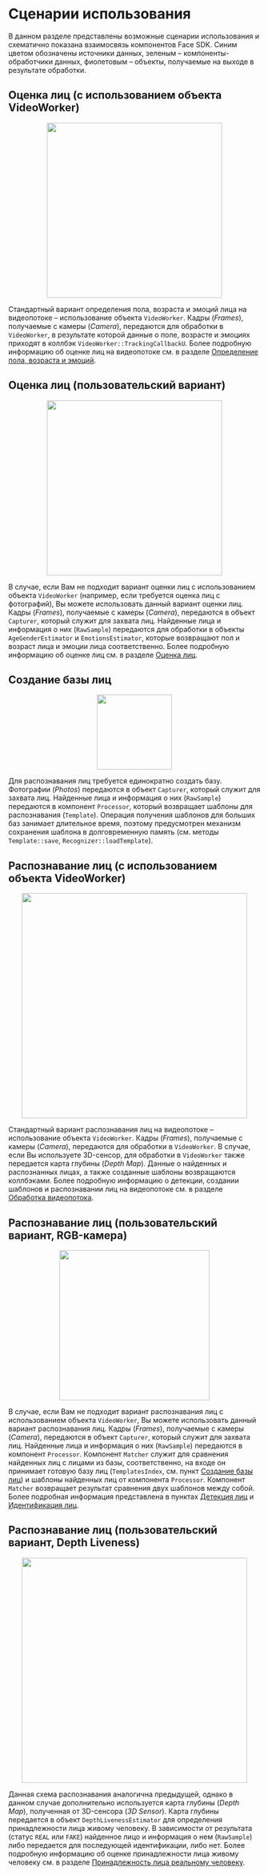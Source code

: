 # Сценарии использования

В данном разделе представлены возможные сценарии использования и схематично показана взаимосвязь компонентов Face SDK. Синим цветом обозначены источники данных, зеленым – компоненты-обработчики данных, фиолетовым – объекты, получаемые на выходе в результате обработки.

## Оценка лиц (с использованием объекта VideoWorker)

<p align="center">
<img width="350" src="img/scheme_analytics_vw.png"><br>
</p>

Стандартный вариант определения пола, возраста и эмоций лица на видеопотоке – использование объекта `VideoWorker`. Кадры (*Frames*), получаемые с камеры (*Camera*), передаются для обработки в `VideoWorker`, в результате которой данные о поле, возрасте и эмоциях приходят в коллбэк `VideoWorker::TrackingCallbackU`. Более подробную информацию об оценке лиц на видеопотоке см. в разделе [Определение пола, возраста и эмоций](development/video_stream_processing.md#определение-пола-возраста-и-эмоций).

## Оценка лиц (пользовательский вариант)

<p align="center">
<img width="350" src="img/scheme_analytics_custom.png"><br>
</p>

В случае, если Вам не подходит вариант оценки лиц с использованием объекта `VideoWorker` (например, если требуется оценка лиц с фотографий), Вы можете использовать данный вариант оценки лиц. Кадры (*Frames*), получаемые с камеры (*Camera*), передаются в объект `Capturer`, который служит для захвата лиц. Найденные лица и информация о них (`RawSample`) передаются для обработки в объекты `AgeGenderEstimator` и `EmotionsEstimator`, которые возвращают пол и возраст лица и эмоции лица соответственно. Более подробную информацию об оценке лиц см. в разделе [Оценка лиц](development/face_estimation.md).

## Создание базы лиц

<p align="center">
<img width="150" src="img/scheme_database_creation.png"><br>
</p>

Для распознавания лиц требуется единократно создать базу. Фотографии (*Photos*) передаются в объект `Capturer`, который служит для захвата лиц. Найденные лица и информация о них (`RawSample`) передаются в компонент `Processor`, который возвращает шаблоны для распознавания (`Template`). Операция получения шаблонов для больших баз занимает длительное время, поэтому предусмотрен механизм сохранения шаблона в долговременную память (см. методы `Template::save`, `Recognizer::loadTemplate`).

## Распознавание лиц (с использованием объекта VideoWorker)

<p align="center">
<img width="450" src="img/scheme_recognition_vw.png"><br>
</p>

Стандартный вариант распознавания лиц на видеопотоке – использование объекта `VideoWorker`. Кадры (*Frames*), получаемые с камеры (*Camera*), передаются для обработки в `VideoWorker`. В случае, если Вы используете 3D-сенсор, для обработки в `VideoWorker` также передается карта глубины (*Depth Map*). Данные о найденных и распознанных лицах, а также созданные шаблоны возвращаются коллбэками. Более подробную информацию о детекции, создании шаблонов и распознавании лиц на видеопотоке см. в разделе [Обработка видеопотока](development/video_stream_processing.md).

## Распознавание лиц (пользовательский вариант, RGB-камера)

<p align="center">
<img width="300" src="img/scheme_recognition_custom_camera.png"><br>
</p>

В случае, если Вам не подходит вариант распознавания лиц с использованием объекта `VideoWorker`, Вы можете использовать данный вариант распознавания лиц. Кадры (*Frames*), получаемые с камеры (*Camera*), передаются в объект `Capturer`, который служит для захвата лиц. Найденные лица и информация о них (`RawSample`) передаются в компонент `Processor`. Компонент `Matcher` служит для сравнения найденных лиц с лицами из базы, соответственно, на входе он принимает готовую базу лиц (`TemplatesIndex`, см. пункт [Создание базы лиц](#создание-базы-лиц)) и шаблоны найденных лиц от компонента `Processor`. Компонент `Matcher` возвращает результат сравнения двух шаблонов между собой. Более подробная информация представлена в пунктах [Детекция лиц](development/face_capturing.md) и [Идентификация лиц](development/face_identification.md).

## Распознавание лиц (пользовательский вариант, Depth Liveness)

<p align="center">
<img width="450" src="img/scheme_recognition_custom_3dsensor.png"><br>
</p>

Данная схема распознавания аналогична предыдущей, однако в данном случае дополнительно используется карта глубины (*Depth Map*), полученная от 3D-сенсора (*3D Sensor*). Карта глубины передается в объект `DepthLivenessEstimator` для определения принадлежности лица живому человеку. В зависимости от результата (статус `REAL` или `FAKE`) найденное лицо и информация о нем (`RawSample`) либо передается для последующей идентификации, либо нет. Более подробную информацию об оценке принадлежности лица живому человеку см. в разделе [Принадлежность лица реальному человеку](development/face_estimation.md#принадлежность-лица-реальному-человеку).
